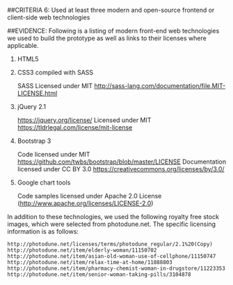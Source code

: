 ##CRITERIA 6:
Used at least three modern and open-source frontend or client-side web technologies

##EVIDENCE:
Following is a listing of modern front-end web technologies we used to build the prototype as well as links to their licenses where applicable.

1.  HTML5

2.  CSS3 compiled with SASS 

    SASS Licensed under MIT 
    http://sass-lang.com/documentation/file.MIT-LICENSE.html

3.  jQuery 2.1

    https://jquery.org/license/
    Licensed under MIT 
    https://tldrlegal.com/license/mit-license

4.  Bootstrap 3

    Code licensed under MIT
    https://github.com/twbs/bootstrap/blob/master/LICENSE
    Documentation licensed under CC BY 3.0 
    https://creativecommons.org/licenses/by/3.0/

5.  Google chart tools  

    Code samples licensed under Apache 2.0 License 
    (http://www.apache.org/licenses/LICENSE-2.0) 

In addition to these technologies, we used the following royalty free stock images, which were selected from photodune.net.  The specific licensing information is as follows:

    http://photodune.net/licenses/terms/photodune_regular/2.1%20(Copy)
    http://photodune.net/item/elderly-woman/11150702
    http://photodune.net/item/asian-old-woman-use-of-cellphone/11150747
    http://photodune.net/item/relax-time-at-home/11888803
    http://photodune.net/item/pharmacy-chemist-woman-in-drugstore/11223353
    http://photodune.net/item/senior-woman-taking-pills/3104878
    
    
